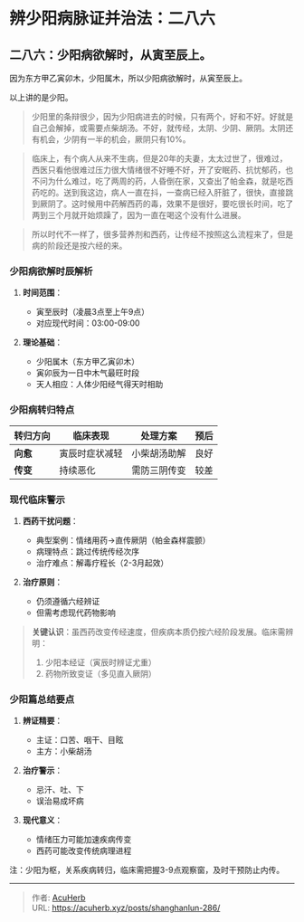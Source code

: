 # 辨少阳病脉证并治法：二八六


## 二八六：少阳病欲解时，从寅至辰上。

<!--more-->

因为东方甲乙寅卯木，少阳属木，所以少阳病欲解时，从寅至辰上。

以上讲的是少阳。

> 少阳里的条辩很少，因为少阳病进去的时候，只有两个，好和不好。好就是自己会解掉，或需要点柴胡汤。不好，就传经，太阴、少阴、厥阴。太阴还有机会，少阴有一半的机会，厥阴只有10%。

> 临床上，有个病人从来不生病，但是20年的夫妻，太太过世了，很难过，西医只看他很难过压力很大情绪很不好睡不好，开了安眠药、抗忧郁药，也不问为什么难过，吃了两周的药，人昏倒在家，又查出了帕金森，就是吃西药吃的。送到我这边，病人一直在抖，一查病已经入肝脏了，很快，直接跳到厥阴了。这时候用中药解西药的毒，效果不是很好，要吃很长时间，吃了两到三个月就开始烦躁了，因为一直在喝这个没有什么进展。

> 所以时代不一样了，很多营养剂和西药，让传经不按照这么流程来了，但是病的阶段还是按六经的来。

### 少阳病欲解时辰解析
1. **时间范围**：
   - 寅至辰时（凌晨3点至上午9点）
   - 对应现代时间：03:00-09:00

2. **理论基础**：
   - 少阳属木（东方甲乙寅卯木）
   - 寅卯辰为一日中木气最旺时段
   - 天人相应：人体少阳经气得天时相助

### 少阳病转归特点
| 转归方向 | 临床表现 | 处理方案 | 预后 |
|----------|----------|----------|------|
| **向愈** | 寅辰时症状减轻 | 小柴胡汤助解 | 良好 |
| **传变** | 持续恶化 | 需防三阴传变 | 较差 |

### 现代临床警示
1. **西药干扰问题**：
   - 典型案例：情绪用药→直传厥阴（帕金森样震颤）
   - 病理特点：跳过传统传经次序
   - 治疗难点：解毒疗程长（2-3月起效）

2. **治疗原则**：
   - 仍须遵循六经辨证
   - 但需考虑现代药物影响

> **关键认识**：虽西药改变传经速度，但疾病本质仍按六经阶段发展。临床需辨明：
> 1. 少阳本经证（寅辰时辨证尤重）
> 2. 药物所致变证（多见直入厥阴）

### 少阳篇总结要点
1. **辨证精要**：
   - 主证：口苦、咽干、目眩
   - 主方：小柴胡汤

2. **治疗警示**：
   - 忌汗、吐、下
   - 误治易成坏病

3. **现代意义**：
   - 情绪压力可能加速疾病传变
   - 西药可能改变传统病理进程

注：少阳为枢，关系疾病转归，临床需把握3-9点观察窗，及时干预防止内传。

---

> 作者: [AcuHerb](https://acuherb.xyz)  
> URL: https://acuherb.xyz/posts/shanghanlun-286/  

